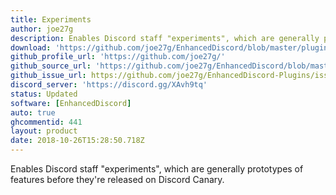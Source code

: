 ```yaml
---
title: Experiments
author: joe27g
description: Enables Discord staff "experiments", which are generally prototypes of features before they're released on Discord Canary.
download: 'https://github.com/joe27g/EnhancedDiscord/blob/master/plugins/experiments.js'
github_profile_url: 'https://github.com/joe27g/'
github_source_url: 'https://github.com/joe27g/EnhancedDiscord/blob/master/plugins/experiments.js'
github_issue_url: https://github.com/joe27g/EnhancedDiscord-Plugins/issues
discord_server: 'https://discord.gg/XAvh9tq'
status: Updated
software: [EnhancedDiscord]
auto: true
ghcommentid: 441
layout: product
date: 2018-10-26T15:28:50.718Z
---
```

Enables Discord staff "experiments", which are generally prototypes of features before they're released on Discord Canary.